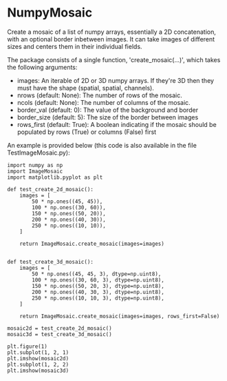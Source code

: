 # NumpyMosaic
Create a mosaic of a list of numpy arrays, essentially a 2D concatenation, with an optional border inbetween images. It can take images of different sizes and centers them in their individual fields.

The package consists of a single function, 'create_mosaic(...)', which takes the following arguments:
* images: An iterable of 2D or 3D numpy arrays. If they're 3D then they must have the shape (spatial, spatial, channels).
* nrows (default: None): The number of rows of the mosaic.
* ncols (default: None): The number of columns of the mosaic.
* border_val (default: 0): The value of the background and border
* border_size (default: 5): The size of the border between images
* rows_first (default: True): A boolean indicating if the mosaic should be populated by rows (True) or columns (False) first

An example is provided below (this code is also available in the file TestImageMosaic.py):

    import numpy as np
    import ImageMosaic
    import matplotlib.pyplot as plt
    
    def test_create_2d_mosaic():
        images = [
            50 * np.ones((45, 45)),
            100 * np.ones((30, 60)),
            150 * np.ones((50, 20)),
            200 * np.ones((40, 30)),
            250 * np.ones((10, 10)),
        ]

        return ImageMosaic.create_mosaic(images=images)


    def test_create_3d_mosaic():
        images = [
            50 * np.ones((45, 45, 3), dtype=np.uint8),
            100 * np.ones((30, 60, 3), dtype=np.uint8),
            150 * np.ones((50, 20, 3), dtype=np.uint8),
            200 * np.ones((40, 30, 3), dtype=np.uint8),
            250 * np.ones((10, 10, 3), dtype=np.uint8),
        ]

        return ImageMosaic.create_mosaic(images=images, rows_first=False)

    mosaic2d = test_create_2d_mosaic()
    mosaic3d = test_create_3d_mosaic()
    
    plt.figure(1)
    plt.subplot(1, 2, 1)
    plt.imshow(mosaic2d)
    plt.subplot(1, 2, 2)
    plt.imshow(mosaic3d)
